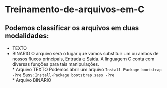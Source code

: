 # Treinamento-de-arquivos-em-C
## Podemos classificar os arquivos em duas modalidades:
* TEXTO
* BINARIO
         O arquivo será o lugar que vamos substituir um ou ambos de nossos fluxos principais, Entrada e Saida.
        A linguagem C conta com diversas funções para tais manipulações.       
        * Arquivo TEXTO
            Podemos abrir um arquivo `Install-Package bootstrap -Pre` Sass: `Install-Package bootstrap.sass -Pre`  
        * Arquivo BINARIO
       
        
